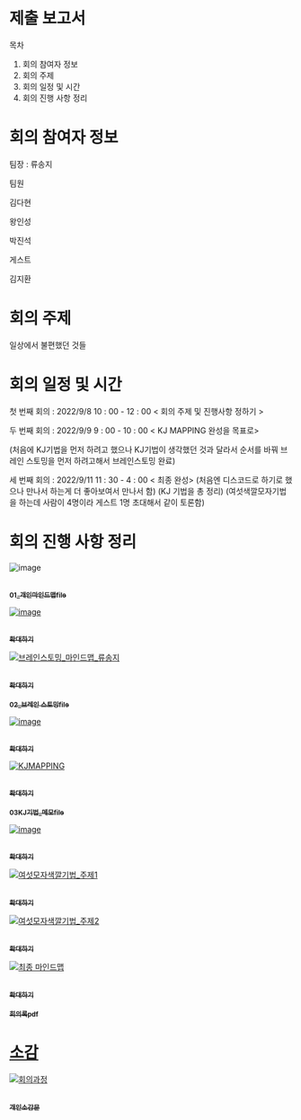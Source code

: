 # 제출 보고서

목차

1. 회의 참여자 정보
2. 회의 주제
3. 회의 일정 및 시간
4. 회의 진행 사항 정리

# 회의 참여자 정보

팀장 : 류송지

팀원

김다현

왕인성

박진석
 
게스트

김지환
# 회의 주제

일상에서 불편했던 것들

# 회의 일정 및 시간

 첫 번째 회의 : 2022/9/8 10 : 00 - 12 : 00 < 회의 주제 및 진행사항 정하기 >
 
 두 번째 회의 : 2022/9/9 9 : 00 - 10 : 00 < KJ MAPPING 완성을 목표로>
 
 (처음에 KJ기법을 먼저 하려고 했으나 KJ기법이 생각했던 것과 달라서 순서를 바꿔 브레인 스토밍을 먼저 하려고해서 브레인스토밍 완료)
 
 세 번째 회의 : 2022/9/11 11 : 30 - 4 : 00 < 최종 완성>
 (처음엔 디스코드로 하기로 했으나 만나서 하는게 더 좋아보여서 만나서 함)
 (KJ 기법을 총 정리)
 (여섯색깔모자기법을 하는데 사람이 4명이라 게스트 1명 초대해서 같이 토론함)
# 회의 진행 사항 정리
 

![image](https://user-images.githubusercontent.com/53076307/189959090-507a4922-c696-4fe1-8d82-69fa92d9da30.png)

</table>
<tr>
<td align="center"><a href="https://github.com/ryusongji/new-stone-king-s/tree/main/01_%EA%B0%9C%EC%9D%B8%20%EB%A7%88%EC%9D%B8%EB%93%9C%EB%A7%B5">
<br /><sub><b>01_개인마인드맵file</b></sub></a><br /><a href="https://github.com/ryusongji/new-stone-king-s/tree/main/01_%EA%B0%9C%EC%9D%B8%20%EB%A7%88%EC%9D%B8%EB%93%9C%EB%A7%B5" title="Code">
</tr>

 ![image](https://user-images.githubusercontent.com/53076307/189958379-b79b797e-4f3a-46f6-bb4e-f7374f92e555.png)
 </table>
<tr>
<td align="center"><a href="https://github.com/ryusongji/new-stone-king-s/blob/main/%EC%9D%B4%EB%AF%B8%EC%A7%80%ED%8C%8C%EC%9D%BC/%EB%B8%8C%EB%A0%88%EC%9D%B8%EC%8A%A4%ED%86%A0%EB%B0%8D.PNG">
<br /><sub><b>확대하기</b></sub></a><br /><a href="https://github.com/ryusongji/new-stone-king-s/blob/main/%EC%9D%B4%EB%AF%B8%EC%A7%80%ED%8C%8C%EC%9D%BC/%EB%B8%8C%EB%A0%88%EC%9D%B8%EC%8A%A4%ED%86%A0%EB%B0%8D.PNG" title="Code">
</tr>
 
 ![브레인스토밍_마인드맵_류송지](https://user-images.githubusercontent.com/53076307/189954107-a3948105-7667-4ae3-86fc-d17605b86a58.PNG)
</table>
<tr>
<td align="center"><a href="https://github.com/ryusongji/new-stone-king-s/blob/main/02_%EB%B8%8C%EB%A0%88%EC%9D%B8%20%EC%8A%A4%ED%86%A0%EB%B0%8D/%EB%B8%8C%EB%A0%88%EC%9D%B8%EC%8A%A4%ED%86%A0%EB%B0%8D_%EB%A7%88%EC%9D%B8%EB%93%9C%EB%A7%B5_%EB%A5%98%EC%86%A1%EC%A7%80.PNG">
<br /><sub><b>확대하기</b></sub></a><br /><a href="https://github.com/ryusongji/new-stone-king-s/blob/main/02_%EB%B8%8C%EB%A0%88%EC%9D%B8%20%EC%8A%A4%ED%86%A0%EB%B0%8D/%EB%B8%8C%EB%A0%88%EC%9D%B8%EC%8A%A4%ED%86%A0%EB%B0%8D_%EB%A7%88%EC%9D%B8%EB%93%9C%EB%A7%B5_%EB%A5%98%EC%86%A1%EC%A7%80.PNG" title="Code">
</tr>


</table>
<tr>
<td align="center"><a href="https://github.com/ryusongji/new-stone-king-s/tree/main/02_%EB%B8%8C%EB%A0%88%EC%9D%B8%20%EC%8A%A4%ED%86%A0%EB%B0%8D">
<br /><sub><b>02_브레인 스토밍file</b></sub></a><br /><a href="https://github.com/ryusongji/new-stone-king-s/tree/main/02_%EB%B8%8C%EB%A0%88%EC%9D%B8%20%EC%8A%A4%ED%86%A0%EB%B0%8D" title="Code">
</tr>

 ![image](https://user-images.githubusercontent.com/53076307/189537207-22da66b9-b615-45e0-989a-26ad13c0b6f1.png)
</table>
<tr>
<td align="center"><a href="https://github.com/ryusongji/new-stone-king-s/blob/main/%EC%9D%B4%EB%AF%B8%EC%A7%80%ED%8C%8C%EC%9D%BC/KJ%EA%B8%B0%EB%B2%95.png">
<br /><sub><b>확대하기</b></sub></a><br /><a href="https://github.com/ryusongji/new-stone-king-s/tree/main/KJ%EA%B8%B0%EB%B2%95_%EB%A9%94%EB%AA%A8" title="Code">
</tr>


 ![KJMAPPING](https://user-images.githubusercontent.com/53076307/189951930-ca53a64c-1496-44d9-9fc4-b408c857a6b3.jpg)
</table>
<tr>
<td align="center"><a href="https://github.com/ryusongji/new-stone-king-s/blob/main/05_%EA%B2%B0%EA%B3%BC%EB%AC%BC/KJMAPPING.jpg">
<br /><sub><b>확대하기</b></sub></a><br /><a href="https://github.com/ryusongji/new-stone-king-s/blob/main/05_%EA%B2%B0%EA%B3%BC%EB%AC%BC/KJMAPPING.jpg" title="Code">
</tr>

 </table>
<tr>
<td align="center"><a href="https://github.com/ryusongji/new-stone-king-s/tree/main/03_KJ%EA%B8%B0%EB%B2%95">
<br /><sub><b>03KJ기법_메모file</b></sub></a><br /><a href="https://github.com/ryusongji/new-stone-king-s/tree/main/03_KJ%EA%B8%B0%EB%B2%95" title="Code">
</tr>
 
 ![image](https://user-images.githubusercontent.com/53076307/189956660-53b8400f-b679-43c4-91b6-c009600d0f3d.png)
 </table>
<tr>
<td align="center"><a href="https://github.com/ryusongji/new-stone-king-s/blob/main/%EC%9D%B4%EB%AF%B8%EC%A7%80%ED%8C%8C%EC%9D%BC/%EC%97%AC%EC%84%AF%EB%AA%A8%EC%9E%90%EC%83%89%EA%B9%94%EA%B8%B0%EB%B2%95.PNG">
<br /><sub><b>확대하기</b></sub></a><br /><a href="https://github.com/ryusongji/new-stone-king-s/blob/main/%EC%9D%B4%EB%AF%B8%EC%A7%80%ED%8C%8C%EC%9D%BC/%EC%97%AC%EC%84%AF%EB%AA%A8%EC%9E%90%EC%83%89%EA%B9%94%EA%B8%B0%EB%B2%95.PNG" title="Code">
</tr>

 ![여섯모자색깔기법_주제1](https://user-images.githubusercontent.com/53076307/189953528-a669aff4-af08-4e4a-9b1d-89b346064fb0.PNG)
</table>
<tr>
<td align="center"><a href="https://github.com/ryusongji/new-stone-king-s/blob/main/05_%EA%B2%B0%EA%B3%BC%EB%AC%BC/%EC%97%AC%EC%84%AF%EB%AA%A8%EC%9E%90%EC%83%89%EA%B9%94%EA%B8%B0%EB%B2%95_%EC%A3%BC%EC%A0%9C1.PNG">
<br /><sub><b>확대하기</b></sub></a><br /><a href="https://github.com/ryusongji/new-stone-king-s/blob/main/05_%EA%B2%B0%EA%B3%BC%EB%AC%BC/%EC%97%AC%EC%84%AF%EB%AA%A8%EC%9E%90%EC%83%89%EA%B9%94%EA%B8%B0%EB%B2%95_%EC%A3%BC%EC%A0%9C1.PNG" title="Code">
</tr>


 ![여섯모자색깔기법_주제2](https://user-images.githubusercontent.com/53076307/189953707-a4b5a9dc-9524-4257-8a97-76b60930f42b.PNG)
</table>
<tr>
<td align="center"><a href="https://github.com/ryusongji/new-stone-king-s/blob/main/05_%EA%B2%B0%EA%B3%BC%EB%AC%BC/%EC%97%AC%EC%84%AF%EB%AA%A8%EC%9E%90%EC%83%89%EA%B9%94%EA%B8%B0%EB%B2%95_%EC%A3%BC%EC%A0%9C2.PNG">
<br /><sub><b>확대하기</b></sub></a><br /><a href="https://github.com/ryusongji/new-stone-king-s/blob/main/05_%EA%B2%B0%EA%B3%BC%EB%AC%BC/%EC%97%AC%EC%84%AF%EB%AA%A8%EC%9E%90%EC%83%89%EA%B9%94%EA%B8%B0%EB%B2%95_%EC%A3%BC%EC%A0%9C2.PNG" title="Code">
</tr>

![최종 마인드맵](https://user-images.githubusercontent.com/53076307/189959457-0df10124-267e-4b79-b4cc-7b1d9cf81444.png)
</table>
<tr>
<td align="center"><a href="https://github.com/ryusongji/new-stone-king-s/blob/main/05_%EA%B2%B0%EA%B3%BC%EB%AC%BC/%EC%B5%9C%EC%A2%85%20%EB%A7%88%EC%9D%B8%EB%93%9C%EB%A7%B5.png">
<br /><sub><b>확대하기</b></sub></a><br /><a href="https://github.com/ryusongji/new-stone-king-s/blob/main/05_%EA%B2%B0%EA%B3%BC%EB%AC%BC/%EC%B5%9C%EC%A2%85%20%EB%A7%88%EC%9D%B8%EB%93%9C%EB%A7%B5.png" title="Code">
</tr>

</table>
<tr>
<td align="center"><a href="https://github.com/ryusongji/new-stone-king-s/tree/main/00_%ED%9A%8C%EC%9D%98%EB%A1%9D">
<br /><sub><b>회의록pdf</b></sub></a><br /><a href="https://github.com/ryusongji/new-stone-king-s/tree/main/00_%ED%9A%8C%EC%9D%98%EB%A1%9D" title="Code">
</tr>
 
 # 소감

![회의과정](https://user-images.githubusercontent.com/53076307/189960275-607d37d6-8fce-4f4f-9d45-4ecbf5d0b6cb.png)
</table>
<tr>
<td align="center"><a href="https://github.com/ryusongji/new-stone-king-s/tree/main/04_%EA%B0%9C%EC%9D%B8%20%EC%86%8C%EA%B0%90%EB%AC%B8">
<br /><sub><b>개인소감문</b></sub></a><br /><a href="https://github.com/ryusongji/new-stone-king-s/tree/main/04_%EA%B0%9C%EC%9D%B8%20%EC%86%8C%EA%B0%90%EB%AC%B8" title="Code">
</tr>
